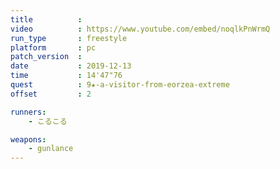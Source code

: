 ```yaml
---
title          :
video          : https://www.youtube.com/embed/noqlkPnWrmQ
run_type       : freestyle
platform       : pc
patch_version  :
date           : 2019-12-13
time           : 14'47"76
quest          : 9★-a-visitor-from-eorzea-extreme
offset         : 2

runners:
    - こるこる

weapons:
    - gunlance
---
```


